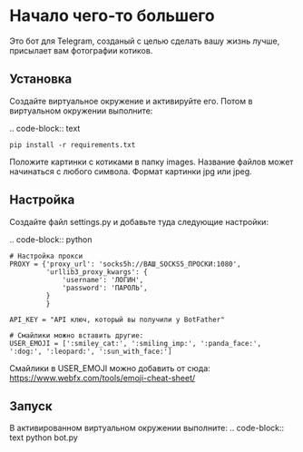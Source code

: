 Начало чего-то большего
====
Это бот для Telegram, созданый с целью сделать вашу жизнь лучше, присылает вам фотографии котиков.

Установка
----------
Создайте виртуальное окружение и активируйте его. Потом в виртуальном окружении выполните:

.. code-block:: text

    pip install -r requirements.txt

Положите картинки с котиками в папку images. Название файлов может начинаться с любого символа. Формат картинки jpg или jpeg.


Настройка
----------
Создайте файл settings.py и добавьте туда следующие настройки:

.. code-block:: python

    # Настройка прокси
    PROXY = {'proxy_url': 'socks5h://ВАШ_SOCKS5_ПРОСКИ:1080',
             'urllib3_proxy_kwargs': {
                 'username': 'ЛОГИН',
                 'password': 'ПАРОЛЬ',
             }
             }
    
    API_KEY = "API ключ, который вы получили у BotFather"
    
    # Смайлики можно вставить другие: 
    USER_EMOJI = [':smiley_cat:', ':smiling_imp:', ':panda_face:', ':dog:', ':leopard:', ':sun_with_face:']
    
Смайлики в USER_EMOJI можно добавить от сюда:
https://www.webfx.com/tools/emoji-cheat-sheet/

Запуск
----------
В активированном виртуальном окружении выполните:
.. code-block:: text
    python bot.py